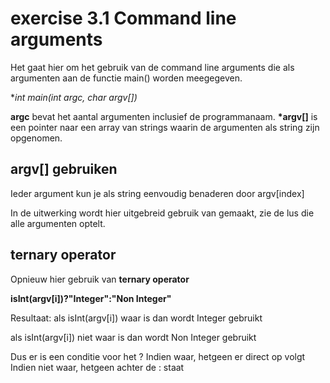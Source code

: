 # exercise 3.1 Command line arguments
Het gaat hier om het gebruik van de command line arguments die als argumenten aan de functie main() worden meegegeven.

**int main(int argc, char *argv[])**

**argc** bevat het aantal argumenten inclusief de programmanaam.
**\*argv[]** is een pointer naar een array van strings waarin de argumenten als string zijn opgenomen.

## argv[] gebruiken

Ieder argument kun je als string eenvoudig benaderen door argv[index]

In de uitwerking wordt hier uitgebreid gebruik van gemaakt, zie de lus die alle argumenten optelt.

## ternary operator

Opnieuw hier gebruik van **ternary operator** 

**isInt(argv[i])?"Integer":"Non Integer"**

Resultaat: 
als isInt(argv[i]) waar is dan wordt Integer gebruikt

als isInt(argv[i]) niet waar is dan wordt Non Integer gebruikt

Dus er is een conditie voor het ?
Indien waar, hetgeen er direct op volgt
Indien niet waar, hetgeen achter de : staat